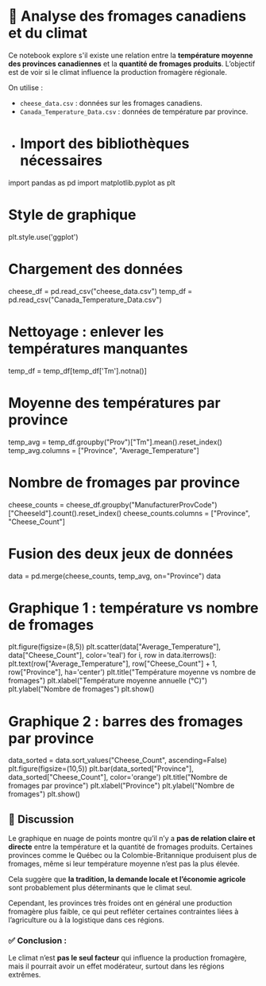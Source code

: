 # 🧀 Analyse des fromages canadiens et du climat

Ce notebook explore s'il existe une relation entre la **température moyenne des provinces canadiennes** et la **quantité de fromages produits**. L’objectif est de voir si le climat influence la production fromagère régionale.

On utilise :
- `cheese_data.csv` : données sur les fromages canadiens.
- `Canada_Temperature_Data.csv` : données de température par province.
- # Import des bibliothèques nécessaires
import pandas as pd
import matplotlib.pyplot as plt

# Style de graphique
plt.style.use('ggplot')

# Chargement des données
cheese_df = pd.read_csv("cheese_data.csv")
temp_df = pd.read_csv("Canada_Temperature_Data.csv")

# Nettoyage : enlever les températures manquantes
temp_df = temp_df[temp_df['Tm'].notna()]

# Moyenne des températures par province
temp_avg = temp_df.groupby("Prov")["Tm"].mean().reset_index()
temp_avg.columns = ["Province", "Average_Temperature"]

# Nombre de fromages par province
cheese_counts = cheese_df.groupby("ManufacturerProvCode")["CheeseId"].count().reset_index()
cheese_counts.columns = ["Province", "Cheese_Count"]

# Fusion des deux jeux de données
data = pd.merge(cheese_counts, temp_avg, on="Province")
data
# Graphique 1 : température vs nombre de fromages
plt.figure(figsize=(8,5))
plt.scatter(data["Average_Temperature"], data["Cheese_Count"], color='teal')
for i, row in data.iterrows():
    plt.text(row["Average_Temperature"], row["Cheese_Count"] + 1, row["Province"], ha='center')
plt.title("Température moyenne vs nombre de fromages")
plt.xlabel("Température moyenne annuelle (°C)")
plt.ylabel("Nombre de fromages")
plt.show()

# Graphique 2 : barres des fromages par province
data_sorted = data.sort_values("Cheese_Count", ascending=False)
plt.figure(figsize=(10,5))
plt.bar(data_sorted["Province"], data_sorted["Cheese_Count"], color='orange')
plt.title("Nombre de fromages par province")
plt.xlabel("Province")
plt.ylabel("Nombre de fromages")
plt.show()

## 🧠 Discussion

Le graphique en nuage de points montre qu’il n’y a **pas de relation claire et directe** entre la température et la quantité de fromages produits. Certaines provinces comme le Québec ou la Colombie-Britannique produisent plus de fromages, même si leur température moyenne n’est pas la plus élevée.

Cela suggère que **la tradition, la demande locale et l’économie agricole** sont probablement plus déterminants que le climat seul.

Cependant, les provinces très froides ont en général une production fromagère plus faible, ce qui peut refléter certaines contraintes liées à l’agriculture ou à la logistique dans ces régions.

### ✅ Conclusion :
Le climat n’est **pas le seul facteur** qui influence la production fromagère, mais il pourrait avoir un effet modérateur, surtout dans les régions extrêmes.
    

